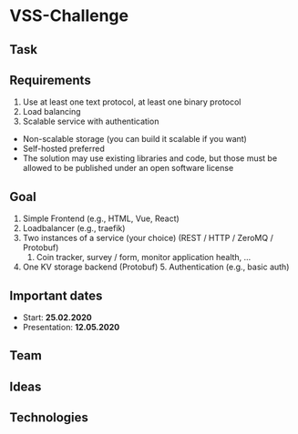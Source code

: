 # VSS-Challenge
## Task
## Requirements
1. Use at least one text protocol, at least one binary protocol
2. Load balancing
3. Scalable service with authentication 
* Non-scalable storage (you can build it scalable if you want)
* Self-hosted preferred 
* The solution may use existing libraries and code, but those must be allowed to be published under an open software license

## Goal
1. Simple Frontend (e.g., HTML, Vue, React) 
2. Loadbalancer (e.g., traefik) 
3. Two instances of a service (your choice) (REST / HTTP / ZeroMQ / Protobuf) 
    1. Coin tracker, survey / form, monitor application health, … 
4. One KV storage backend (Protobuf) 5. Authentication (e.g., basic auth)

## Important dates
* Start: **25.02.2020**
* Presentation: **12.05.2020**

## Team

## Ideas

## Technologies
